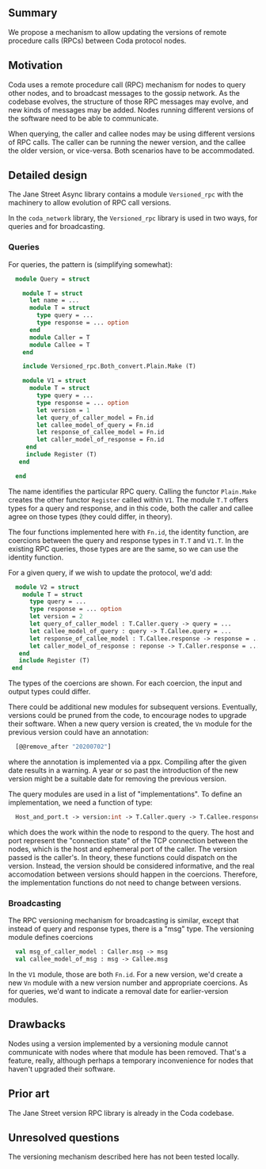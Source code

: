 ## Summary

We propose a mechanism to allow updating the versions of remote procedure
calls (RPCs) between Coda protocol nodes.

## Motivation

Coda uses a remote procedure call (RPC) mechanism for nodes to query
other nodes, and to broadcast messages to the gossip network. As the
codebase evolves, the structure of those RPC messages may evolve, and
new kinds of messages may be added. Nodes running different versions
of the software need to be able to communicate.

When querying, the caller and callee nodes may be using different
versions of RPC calls. The caller can be running the newer version,
and the callee the older version, or vice-versa. Both scenarios have
to be accommodated.

## Detailed design

The Jane Street Async library contains a module `Versioned_rpc` with
the machinery to allow evolution of RPC call versions.

In the `coda_network` library, the `Versioned_rpc` library is used in
two ways, for queries and for broadcasting.

### Queries

For queries, the pattern is (simplifying somewhat):

```ocaml
  module Query = struct

    module T = struct
      let name = ...
      module T = struct
        type query = ...
        type response = ... option
      end
      module Caller = T
      module Callee = T
    end

    include Versioned_rpc.Both_convert.Plain.Make (T)

    module V1 = struct
      module T = struct
        type query = ...
        type response = ... option
        let version = 1
        let query_of_caller_model = Fn.id
        let callee_model_of_query = Fn.id
        let response_of_callee_model = Fn.id
        let caller_model_of_response = Fn.id
     end
     include Register (T)
   end

  end
```
The name identifies the particular RPC query.  Calling the functor
`Plain.Make` creates the other functor `Register` called within
`V1`. The module `T.T` offers types for a query and response, and in
this code, both the caller and callee agree on those types (they could
differ, in theory).

The four functions implemented here with `Fn.id`, the identity
function, are coercions between the query and response types in
`T.T` and `V1.T`. In the existing RPC queries, those types are
are the same, so we can use the identity function.

For a given query, if we wish to update the protocol, we'd add:

```ocaml
  module V2 = struct
    module T = struct
      type query = ...
      type response = ... option
      let version = 2
      let query_of_caller_model : T.Caller.query -> query = ...
      let callee_model_of_query : query -> T.Callee.query = ...
      let response_of_callee_model : T.Callee.response -> response = ...
      let caller_model_of_response : reponse -> T.Caller.response = ...
   end
   include Register (T)
 end
```
The types of the coercions are shown. For each coercion, the input and
output types could differ.

There could be additional new modules for subsequent versions. Eventually,
versions could be pruned from the code, to encourage nodes to upgrade their
software. When a new query version is created, the `Vn` module for the previous
version could have an annotation:
```ocaml
  [@@remove_after "20200702"]
```
where the annotation is implemented via a ppx. Compiling after the
given date results in a warning. A year or so past the introduction of
the new version might be a suitable date for removing the previous
version.

The query modules are used in a list of "implementations". To define
an implementation, we need a function of type:
```ocaml
  Host_and_port.t -> version:int -> T.Caller.query -> T.Callee.response option Deferred.t
```
which does the work within the node to respond to the query. The host
and port represent the "connection state" of the TCP connection
between the nodes, which is the host and ephemeral port of the
caller. The version passed is the caller's. In theory, these functions
could dispatch on the version. Instead, the version should be
considered informative, and the real accomodation between versions
should happen in the coercions. Therefore, the implementation
functions do not need to change between versions.

### Broadcasting

The RPC versioning mechanism for broadcasting is similar, except that instead of
query and response types, there is a "msg" type. The versioning module defines
coercions

```ocaml
  val msg_of_caller_model : Caller.msg -> msg
  val callee_model_of_msg : msg -> Callee.msg
```

In the `V1` module, those are both `Fn.id`. For a new version, we'd
create a new `Vn` module with a new version number and appropriate
coercions.  As for queries, we'd want to indicate a removal date for
earlier-version modules.

## Drawbacks

Nodes using a version implemented by a versioning module cannot communicate
with nodes where that module has been removed. That's a feature, really,
although perhaps a temporary inconvenience for nodes that haven't upgraded their
software.

## Prior art

The Jane Street version RPC library is already in the Coda codebase.

## Unresolved questions

The versioning mechanism described here has not been tested locally.

